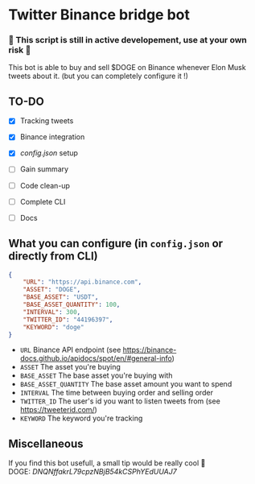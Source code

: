 # Twitter Binance bridge bot

### 🛑 This script is still in active developement, use at your own risk 🛑

This bot is able to buy and sell $DOGE on Binance whenever Elon Musk tweets about it. (but you can completely configure it !)

## TO-DO

- [x] Tracking tweets
- [x] Binance integration
- [x] *config.json* setup
- [ ] Gain summary
- [ ] Code clean-up
- [ ] Complete CLI
- [ ] Docs


## What you can configure (in `config.json` or directly from CLI)

```json
{
    "URL": "https://api.binance.com",
    "ASSET": "DOGE",
    "BASE_ASSET": "USDT",
    "BASE_ASSET_QUANTITY": 100,
    "INTERVAL": 300,
    "TWITTER_ID": "44196397",
    "KEYWORD": "doge"
}
```

* `URL` Binance API endpoint (see https://binance-docs.github.io/apidocs/spot/en/#general-info)
* `ASSET` The asset you're buying
* `BASE_ASSET` The base asset you're buying with
* `BASE_ASSET_QUANTITY` The base asset amount you want to spend
* `INTERVAL` The time between buying order and selling order
* `TWITTER_ID` The user's id you want to listen tweets from (see https://tweeterid.com/)
* `KEYWORD` The keyword you're tracking

## Miscellaneous
If you find this bot usefull, a small tip would be really cool 🥰  
DOGE: *DNQNffakrL79cpzNBjB54kCSPhYEdUUAJ7*
